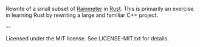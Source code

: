 Rewrite of a small subset of
[Rainmeter](https://github.com/rainmeter/rainmeter) in
[Rust](https://github.com/rust-lang/rust). This is primarily an exercise in
learning Rust by rewriting a large and familiar C++ project.

--

Licensed under the MIT license. See LICENSE-MIT.txt for details.
